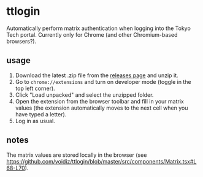 # ttlogin

Automatically perform matrix authentication when logging into the Tokyo Tech portal. Currently only for Chrome (and other Chromium-based browsers?).

## usage

1. Download the latest .zip file from the [releases page](https://github.com/voidiz/ttlogin/releases) and unzip it.
2. Go to `chrome://extensions` and turn on developer mode (toggle in the top left corner).
3. Click "Load unpacked" and select the unzipped folder.
4. Open the extension from the browser toolbar and fill in your matrix values (the extension automatically moves to the next cell when you have typed a letter).
5. Log in as usual.

## notes

The matrix values are stored locally in the browser (see https://github.com/voidiz/ttlogin/blob/master/src/components/Matrix.tsx#L68-L70).
